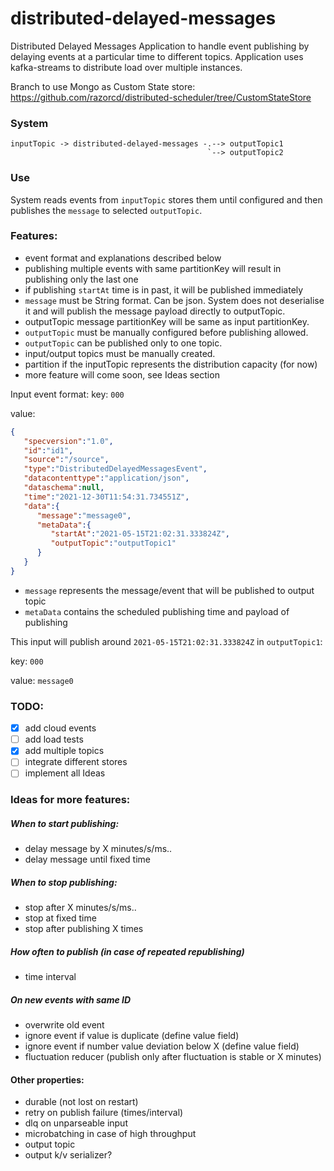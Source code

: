 # distributed-delayed-messages

Distributed Delayed Messages Application to handle event publishing by delaying events at a particular time to different topics. 
Application uses kafka-streams to distribute load over multiple instances.

Branch to use Mongo as Custom State store: https://github.com/razorcd/distributed-scheduler/tree/CustomStateStore

### System
```
inputTopic -> distributed-delayed-messages -.--> outputTopic1
                                            `--> outputTopic2
```

### Use

System reads events from `inputTopic` stores them until configured and then publishes the `message` to selected `outputTopic`.

### Features:

- event format and explanations described below
- publishing multiple events with same partitionKey will result in publishing only the last one
- if publishing `startAt` time is in past, it will be published immediately
- `message` must be String format. Can be json. System does not deserialise it and will publish the message payload directly to outputTopic.
- outputTopic message partitionKey will be same as input partitionKey.
- `outputTopic` must be manually configured before publishing allowed.
- `outputTopic` can be published only to one topic.
- input/output topics must be manually created.
- partition if the inputTopic represents the distribution capacity (for now)
- more feature will come soon, see Ideas section


Input event format:
key: `000`

value:
```json
{
   "specversion":"1.0",
   "id":"id1",
   "source":"/source",
   "type":"DistributedDelayedMessagesEvent",
   "datacontenttype":"application/json",
   "dataschema":null,
   "time":"2021-12-30T11:54:31.734551Z",
   "data":{
      "message":"message0",
      "metaData":{
         "startAt":"2021-05-15T21:02:31.333824Z",
         "outputTopic":"outputTopic1"
      }
   }
}
```  
- `message` represents the message/event that will be published to output topic
- `metaData` contains the scheduled publishing time and  payload of publishing 

This input will publish around `2021-05-15T21:02:31.333824Z` in `outputTopic1`:

key: `000`

value: `message0`


### TODO:
 - [x] add cloud events
 - [ ] add load tests
 - [x] add multiple topics
 - [ ] integrate different stores
 - [ ] implement all Ideas
 
### Ideas for more features:

##### When to start publishing: 
 - delay message by X minutes/s/ms..
 - delay message until fixed time

##### When to stop publishing:
 - stop after X minutes/s/ms..
 - stop at fixed time
 - stop after publishing X times 
 
##### How often to publish (in case of repeated republishing)
 - time interval

##### On new events with same ID
 - overwrite old event
 - ignore event if value is duplicate (define value field)
 - ignore event if number value deviation below X (define value field)
 - fluctuation reducer (publish only after fluctuation is stable or X minutes)
 
#### Other properties:
 - durable (not lost on restart)  
 - retry on publish failure (times/interval)
 - dlq on unparseable input
 - microbatching in case of high throughput
 - output topic
 - output k/v serializer?
 
 
